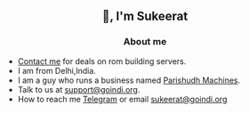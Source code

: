 <h2 align="center">👋, I'm Sukeerat</h2>
<h3 align="center" >About me</h3>

- [Contact me](https://t.me/Irongfly) for deals on rom building servers.
- I am from Delhi,India.
- I am a guy who runs a business named [Parishudh Machines](https://goindi.org).
- Talk to us at support@goindi.org.
- How to reach me [Telegram](https://t.me/Irongfly) or email sukeerat@goindi.org
